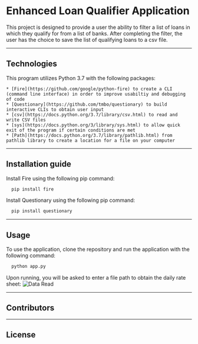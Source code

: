 # Enhanced Loan Qualifier Application

This project is designed to provide a user the ability to filter a list of loans in which they qualify for from a list of banks. After completing the filter, the user has the choice to save the list of qualifying loans to a csv file.

---

## Technologies

This program utilizes Python 3.7 with the following packages:

    * [Fire](https://github.com/google/python-fire) to create a CLI (command line interface) in order to improve usabiltiy and debugging of code
    * [Questionary](https://github.com/tmbo/questionary) to build interactive CLIs to obtain user input 
    * [csv](https://docs.python.org/3.7/library/csv.html) to read and write CSV files
    * [sys](https://docs.python.org/3/library/sys.html) to allow quick exit of the program if certain conditions are met
    * [Path](https://docs.python.org/3.7/library/pathlib.html) from pathlib library to create a location for a file on your computer

---

## Installation guide

Install Fire using the following pip command:

```python
  pip install fire
```
Install Questionary using the following pip command:

```python
  pip install questionary
```

---

## Usage

To use the application, clone the repository and run the application with the following command:

```python
  python app.py
```
Upon running, you will be asked to enter a file path to obtain the daily rate sheet:
![Data Read](Images/cli.png)


---

## Contributors


---

## License